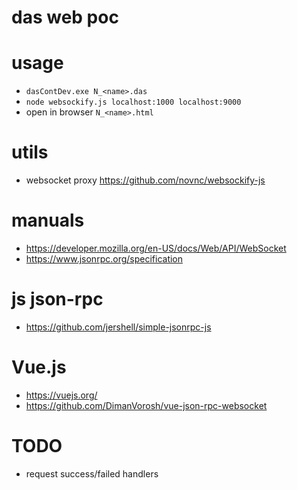 # das web poc


# usage

- `dasContDev.exe N_<name>.das`
- `node websockify.js localhost:1000 localhost:9000`
- open in browser `N_<name>.html`

# utils

- websocket proxy https://github.com/novnc/websockify-js

# manuals

- https://developer.mozilla.org/en-US/docs/Web/API/WebSocket
- https://www.jsonrpc.org/specification

# js json-rpc

- https://github.com/jershell/simple-jsonrpc-js

# Vue.js

- https://vuejs.org/
- https://github.com/DimanVorosh/vue-json-rpc-websocket

# TODO
- request success/failed handlers